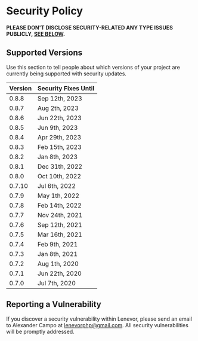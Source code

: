 # Security Policy

**PLEASE DON'T DISCLOSE SECURITY-RELATED ANY TYPE ISSUES PUBLICLY, [SEE BELOW](#reporting-a-vulnerability).**

## Supported Versions

Use this section to tell people about which versions of your project are
currently being supported with security updates.

| Version | Security Fixes Until |
| ------- | -------------------- |
| 0.8.8   | Sep 12th, 2023       |
| 0.8.7   | Aug 2th, 2023        |
| 0.8.6   | Jun 22th, 2023       |
| 0.8.5   | Jun 9th, 2023        |
| 0.8.4   | Apr 29th, 2023       |
| 0.8.3   | Feb 15th, 2023       |
| 0.8.2   | Jan 8th, 2023        |
| 0.8.1   | Dec 31th, 2022       |
| 0.8.0   | Oct 10th, 2022       |
| 0.7.10  | Jul 6th, 2022        |
| 0.7.9   | May 1th, 2022        |
| 0.7.8   | Feb 14th, 2022       |
| 0.7.7   | Nov 24th, 2021       |
| 0.7.6   | Sep 12th, 2021       |
| 0.7.5   | Mar 16th, 2021       |
| 0.7.4   | Feb 9th, 2021        |
| 0.7.3   | Jan 8th, 2021        |
| 0.7.2   | Aug 1th, 2020        |
| 0.7.1   | Jun 22th, 2020       |
| 0.7.0   | Jul 7th, 2020        |

## Reporting a Vulnerability

If you discover a security vulnerability within Lenevor, please send an email to Alexander Campo at lenevorphp@gmail.com. All security vulnerabilities will be promptly addressed.
